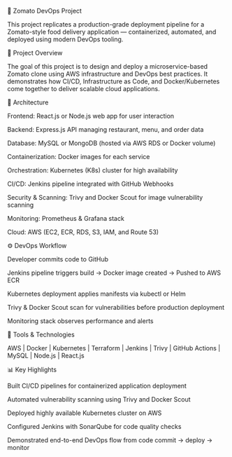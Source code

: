 🍔 Zomato DevOps Project

This project replicates a production-grade deployment pipeline for a Zomato-style food delivery application — containerized, automated, and deployed using modern DevOps tooling.

🚀 Project Overview

The goal of this project is to design and deploy a microservice-based Zomato clone using AWS infrastructure and DevOps best practices.
It demonstrates how CI/CD, Infrastructure as Code, and Docker/Kubernetes come together to deliver scalable cloud applications.

🧱 Architecture

Frontend: React.js or Node.js web app for user interaction

Backend: Express.js API managing restaurant, menu, and order data

Database: MySQL or MongoDB (hosted via AWS RDS or Docker volume)

Containerization: Docker images for each service

Orchestration: Kubernetes (K8s) cluster for high availability

CI/CD: Jenkins pipeline integrated with GitHub Webhooks

Security & Scanning: Trivy and Docker Scout for image vulnerability scanning

Monitoring: Prometheus & Grafana stack

Cloud: AWS (EC2, ECR, RDS, S3, IAM, and Route 53)

⚙️ DevOps Workflow

Developer commits code to GitHub

Jenkins pipeline triggers build → Docker image created → Pushed to AWS ECR

Kubernetes deployment applies manifests via kubectl or Helm

Trivy & Docker Scout scan for vulnerabilities before production deployment

Monitoring stack observes performance and alerts

🧰 Tools & Technologies

AWS | Docker | Kubernetes | Terraform | Jenkins | Trivy | GitHub Actions | MySQL | Node.js | React.js

📊 Key Highlights

Built CI/CD pipelines for containerized application deployment

Automated vulnerability scanning using Trivy and Docker Scout

Deployed highly available Kubernetes cluster on AWS

Configured Jenkins with SonarQube for code quality checks

Demonstrated end-to-end DevOps flow from code commit → deploy → monitor

